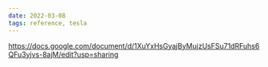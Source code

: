```yaml
---
date: 2022-03-08
tags: reference, tesla
---
```


https://docs.google.com/document/d/1XuYxHsGyajByMujzUsFSu71dRFuhs6QFu3yjvs-8ajM/edit?usp=sharing